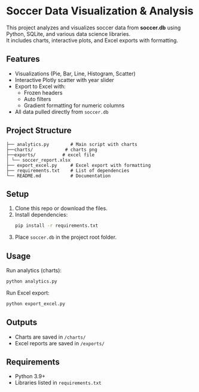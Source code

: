 # Soccer Data Visualization & Analysis

This project analyzes and visualizes soccer data from **soccer.db** using Python, SQLite, and various data science libraries.  
It includes charts, interactive plots, and Excel exports with formatting.  

## Features
- Visualizations (Pie, Bar, Line, Histogram, Scatter)
- Interactive Plotly scatter with year slider
- Export to Excel with:
  - Frozen headers
  - Auto filters
  - Gradient formatting for numeric columns
- All data pulled directly from `soccer.db`

## Project Structure
```
├── analytics.py        # Main script with charts
├──charts/            # charts png
├──exports/          # excel file
│ └── soccer_report.xlsx 
├── export_excel.py     # Excel export with formatting
├── requirements.txt    # List of dependencies
└── README.md           # Documentation
```

## Setup
1. Clone this repo or download the files.
2. Install dependencies:
   ```bash
   pip install -r requirements.txt
   ```
3. Place `soccer.db` in the project root folder.

## Usage
Run analytics (charts):
```bash
python analytics.py
```

Run Excel export:
```bash
python export_excel.py
```

## Outputs
- Charts are saved in `/charts/`
- Excel reports are saved in `/exports/`

## Requirements
- Python 3.9+
- Libraries listed in `requirements.txt`
